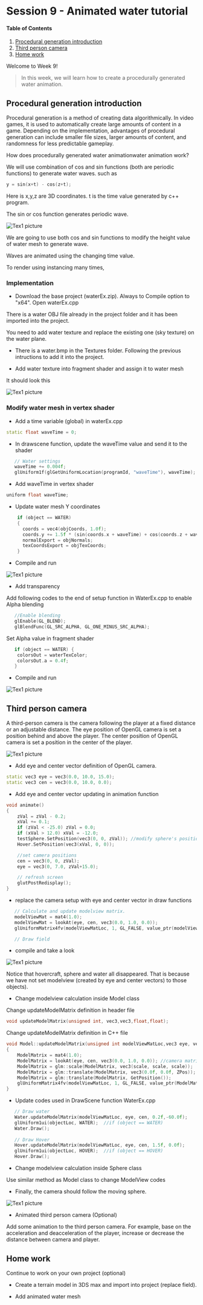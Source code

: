 # Session 9 - Animated water tutorial

#### Table of Contents
1. [Procedural generation introduction](https://github.coventry.ac.uk/ac7020/212CR_TeachingMaterial/tree/master/Session%209#Procedural-generation-introduction)
2. [Third person camera](https://github.coventry.ac.uk/ac7020/212CR_TeachingMaterial/tree/master/Session%209#Third-person-camera)
3. [Home work](https://github.coventry.ac.uk/ac7020/212CR_TeachingMaterial/tree/master/Session%209#Home-work)

Welcome to Week 9! 

> In this week, we will learn how to create a procedurally generated water animation.

## Procedural generation introduction

Procedural generation is a method of creating data algorithmically. In video games, it is used to automatically create large amounts of content in a game. 
Depending on the implementation, advantages of procedural generation can include smaller file sizes, larger amounts of content, and 
randomness for less predictable gameplay.

How does procedurally generated water animationwater animation work? 

We will use combination of cos and sin functions (both are periodic functions) to generate water waves. such as

```C++
y = sin(x+t) - cos(z+t);
```

Here is x,y,z are 3D coordinates. t is the time value generated by c++ program.

The sin or cos function generates periodic wave.

 ![Tex1 picture](https://github.coventry.ac.uk/ac7020/212CR_TeachingMaterial/blob/master/Session%209/Readme%20Pictures/cos.png)

We are going to use both cos and sin functions to modify the height value of water mesh to generate wave.  
 
Waves are animated using the changing time value.

To render using instancing many times,


### Implementation

* Download the base project (waterEx.zip). Always to Compile option to "x64".  Open waterEx.cpp

There is a water OBJ file already in the project folder and it has been imported into the project.

You need to add water texture and replace the existing one (sky texture) on the water plane.

* There is a water.bmp in the Textures folder. Following the previous intructions to add it into the project.

* Add water texture into fragment shader and assign it to water mesh

It should look this

 ![Tex1 picture](https://github.coventry.ac.uk/ac7020/212CR_TeachingMaterial/blob/master/Session%209/Readme%20Pictures/waterTex.JPG)


### Modify water mesh in vertex shader

* Add a time variable (global) in waterEx.cpp

```C++
static float waveTime = 0;
```

* In drawscene function, update the waveTime value and send it to the shader

```C++
   // Water settings
   waveTime += 0.004f;
   glUniform1f(glGetUniformLocation(programId, "waveTime"), waveTime);
```

* Add waveTime in vertex shader

```C++
uniform float waveTime;
```

* Update water mesh Y coordinates

```C++
    if (object == WATER)
    {
      coords = vec4(objCoords, 1.0f);
      coords.y += 1.5f * (sin(coords.x + waveTime) + cos(coords.z + waveTime)) + 15.0f;
      normalExport = objNormals;
      texCoordsExport = objTexCoords;
    }
```


* Compile and run

 ![Tex1 picture](https://github.coventry.ac.uk/ac7020/212CR_TeachingMaterial/blob/master/Session%209/Readme%20Pictures/waterAnim.JPG)

* Add transparency

Add following codes to the end of setup function in WaterEx.cpp to enable Alpha blending

```C++
   //Enable blending
   glEnable(GL_BLEND);
   glBlendFunc(GL_SRC_ALPHA, GL_ONE_MINUS_SRC_ALPHA);
```

Set Alpha value in fragment shader

```C++
   if (object == WATER) {
    colorsOut = waterTexColor;
    colorsOut.a = 0.4f;
   } 
```

* Compile and run


 ![Tex1 picture](https://github.coventry.ac.uk/ac7020/212CR_TeachingMaterial/blob/master/Session%209/Readme%20Pictures/waterTrans.JPG)

## Third person camera

A third-person camera is the camera following the player at a fixed distance or an adjustable distance. 
The eye position of OpenGL camera is set a position behind and above the player.
The center position of OpenGL camera is set a position in the center of the player.

 ![Tex1 picture](https://github.coventry.ac.uk/ac7020/212CR_TeachingMaterial/blob/master/Session%209/Readme%20Pictures/Camera.JPG)

* Add eye and center vector definition of OpenGL camera.

```C++
static vec3 eye = vec3(0.0, 10.0, 15.0);
static vec3 cen = vec3(0.0, 10.0, 0.0);
```

* Add eye and center vector updating in animation function

```C++
void animate() 
{
	zVal = zVal - 0.2;
	xVal += 0.1;
	if (zVal < -25.0) zVal = 0.0;
	if (xVal > 12.0) xVal = -12.0;
	testSphere.SetPosition(vec3(0, 0, zVal)); //modify sphere's position
	Hover.SetPosition(vec3(xVal, 0, 0));

	//set camera positions
	cen = vec3(0, 0, zVal);
	eye = vec3(0, 7.0, zVal+15.0);

	// refresh screen 
	glutPostRedisplay();
}
```

* replace the camera setup with eye and center vector in draw functions

```C++
   // Calculate and update modelview matrix.
   modelViewMat = mat4(1.0);
   modelViewMat = lookAt(eye, cen, vec3(0.0, 1.0, 0.0));
   glUniformMatrix4fv(modelViewMatLoc, 1, GL_FALSE, value_ptr(modelViewMat)); 

   // Draw field 
```

* compile and take a look

 ![Tex1 picture](https://github.coventry.ac.uk/ac7020/212CR_TeachingMaterial/blob/master/Session%209/Readme%20Pictures/Camera1.JPG)
 
 Notice that hovercraft, sphere and water all disappeared. That is because we have not set modelview (created by eye and center vectors) to those objects).
 
 * Change modelview calculation inside Model class
 
 Change updateModelMatrix definition in header file
 
```C++
void updateModelMatrix(unsigned int, vec3,vec3,float,float);
```

Change updateModelMatrix definition in C++ file 

```C++
void Model::updateModelMatrix(unsigned int modelViewMatLoc,vec3 eye, vec3 cen,float scale,float ZPos)
{
	ModelMatrix = mat4(1.0);
	ModelMatrix = lookAt(eye, cen, vec3(0.0, 1.0, 0.0)); //camera matrix, apply first
	ModelMatrix = glm::scale(ModelMatrix, vec3(scale, scale, scale));  //scale down the model
	ModelMatrix = glm::translate(ModelMatrix, vec3(0.0f, 0.0f, ZPos));
	ModelMatrix = glm::translate(ModelMatrix, GetPosition());
	glUniformMatrix4fv(modelViewMatLoc, 1, GL_FALSE, value_ptr(ModelMatrix));  //send modelview matrix to the shader
}
```

* Update codes used in DrawScene function WaterEx.cpp

```C++
   // Draw water
   Water.updateModelMatrix(modelViewMatLoc, eye, cen, 0.2f,-60.0f);
   glUniform1ui(objectLoc, WATER);  //if (object == WATER)
   Water.Draw();
   
   // Draw Hover
   Hover.updateModelMatrix(modelViewMatLoc, eye, cen, 1.5f, 0.0f);
   glUniform1ui(objectLoc, HOVER);  //if (object == HOVER)
   Hover.Draw();
```

* Change modelview calculation inside Sphere class 

Use similar method as Model class to change ModelView codes

* Finally, the camera should follow the moving sphere.

 ![Tex1 picture](https://github.coventry.ac.uk/ac7020/212CR_TeachingMaterial/blob/master/Session%209/Readme%20Pictures/Camera2.JPG)
 
* Animated third person camera (Optional)

Add some animation to the third person camera. For example, base on the acceleration and deacceleration of the player, 
increase or decrease the distance between camera and player.


## Home work

Continue to work on your own project (optional)

* Create a terrain model in 3DS max and import into project (replace field).

* Add animated water mesh 





